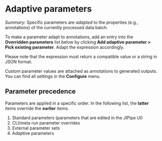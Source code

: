 # Adaptive parameters

*Summary:* Specific parameters are <i>adapted</i> to the properties (e.g., annotations) of the currently processed data batch.

To make a parameter adapt to annotations, add an entry into the <strong>Overridden parameters</strong> list below by clicking <strong>Add adaptive parameter &gt; Pick existing parameter</strong>. Adapt the expression accordingly.

Please note that the expression must return a compatible value or a string in JSON format.

Custom parameter values are attached as annotations to generated outputs. You can find all settings in the <strong>Configure</strong> menu.

## Parameter precedence

Parameters are applied in a specific order. In the following list, the **latter** items override the **earlier** items.

1. Standard parameters (parameters that are edited in the JIPipe UI)
2. CLI/meta run parameter overrides
3. External parameter sets
4. Adaptive parameters